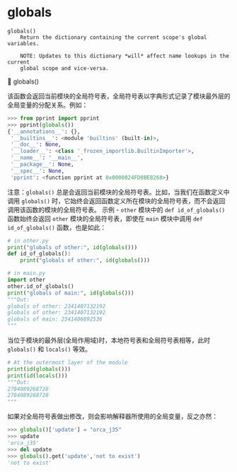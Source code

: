 # globals

```
globals()
    Return the dictionary containing the current scope's global variables.
    
    NOTE: Updates to this dictionary *will* affect name lookups in the current
    global scope and vice-versa.
```

🔨 globals()

该函数会返回当前模块的全局符号表，全局符号表以字典形式记录了模块最外层的全局变量的分配关系。例如：

```python
>>> from pprint import pprint
>>> pprint(globals())
{'__annotations__': {},
 '__builtins__': <module 'builtins' (built-in)>,
 '__doc__': None,
 '__loader__': <class '_frozen_importlib.BuiltinImporter'>,
 '__name__': '__main__',
 '__package__': None,
 '__spec__': None,
 'pprint': <function pprint at 0x0000024FD8BEB268>}
```

注意：`globals()` 总是会返回当前模块的全局符号表。比如，当我们在函数定义中调用 `globals()` 时，它始终会返回函数定义所在模块的全局符号表，而不会返回调用该函数的模块的全局符号表。
示例 - `other` 模块中的 `def id_of_globals()` 函数始终会返回 `other` 模块的全局符号表，即使在 `main` 模块中调用 `def id_of_globals()` 函数，也是如此：

```python
# in other.py
print("globals of other:", id(globals()))
def id_of_globals():
    print("globals of other:", id(globals()))
```

```python
# in main.py
import other
other.id_of_globals()
print("globals of main:", id(globals()))
"""Out:
globals of other: 2341407132192
globals of other: 2341407132192
globals of main: 2341406892536
"""
```

当位于模块的最外层(全局作用域)时，本地符号表和全局符号表相等，此时 `globals()` 和 `locals()` 等效。

```python
# At the outermost layer of the module
print(id(globals()))
print(id(locals()))
"""Out:
2784089268728
2784089268728
"""
```

如果对全局符号表做出修改，则会影响解释器所使用的全局变量，反之亦然：

```python
>>> globals()['update'] = "orca_j35"
>>> update
'orca_j35'
>>> del update
>>> globals().get('update','not to exist')
'not to exist'
```

